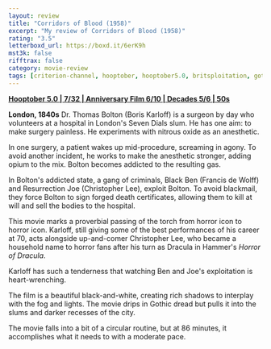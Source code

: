 ```yaml
---
layout: review
title: "Corridors of Blood (1958)"
excerpt: "My review of Corridors of Blood (1958)"
rating: "3.5"
letterboxd_url: https://boxd.it/6erK9h
mst3k: false
rifftrax: false
category: movie-review
tags: [criterion-channel, hooptober, hooptober5.0, britsploitation, gothic-horror]
---
```


<b><a href="https://boxd.it/pRFMi/detail" target="_blank" rel="noopener">Hooptober 5.0 | 7/32 | Anniversary Film 6/10 | Decades 5/6 | 50s</a></b>

<b>London, 1840s</b>
Dr. Thomas Bolton (Boris Karloff) is a surgeon by day who volunteers at a hospital in London's Seven Dials slum. He has one aim: to make surgery painless. He experiments with nitrous oxide as an anesthetic.

In one surgery, a patient wakes up mid-procedure, screaming in agony. To avoid another incident, he works to make the anesthetic stronger, adding opium to the mix. Bolton becomes addicted to the resulting gas.

In Bolton's addicted state, a gang of criminals, Black Ben (Francis de Wolff) and Resurrection Joe (Christopher Lee), exploit Bolton. To avoid blackmail, they force Bolton to sign forged death certificates, allowing them to kill at will and sell the bodies to the hospital.

This movie marks a proverbial passing of the torch from horror icon to horror icon. Karloff, still giving some of the best performances of his career at 70, acts alongside up-and-comer Christopher Lee, who became a household name to horror fans after his turn as Dracula in Hammer's <i>Horror of Dracula</i>.

Karloff has such a tenderness that watching Ben and Joe's exploitation is heart-wrenching.

The film is a beautiful black-and-white, creating rich shadows to interplay with the fog and lights. The movie drips in Gothic dread but pulls it into the slums and darker recesses of the city.

The movie falls into a bit of a circular routine, but at 86 minutes, it accomplishes what it needs to with a moderate pace.

